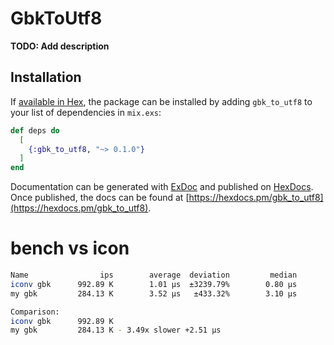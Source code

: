 # GbkToUtf8

**TODO: Add description**

## Installation

If [available in Hex](https://hex.pm/docs/publish), the package can be installed
by adding `gbk_to_utf8` to your list of dependencies in `mix.exs`:

```elixir
def deps do
  [
    {:gbk_to_utf8, "~> 0.1.0"}
  ]
end
```

Documentation can be generated with [ExDoc](https://github.com/elixir-lang/ex_doc)
and published on [HexDocs](https://hexdocs.pm). Once published, the docs can
be found at [https://hexdocs.pm/gbk_to_utf8](https://hexdocs.pm/gbk_to_utf8).

# bench vs icon

```bash
Name                ips        average  deviation         median         99th %
iconv gbk      992.89 K        1.01 μs  ±3239.79%        0.80 μs        1.40 μs
my gbk         284.13 K        3.52 μs   ±433.32%        3.10 μs        7.90 μs

Comparison:
iconv gbk      992.89 K
my gbk         284.13 K - 3.49x slower +2.51 μs
```